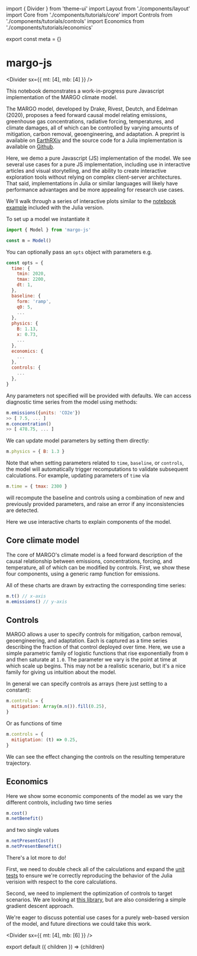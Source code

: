 import { Divider } from 'theme-ui'
import Layout from './components/layout'
import Core from './components/tutorials/core'
import Controls from './components/tutorials/controls'
import Economics from './components/tutorials/economics'

export const meta = {}

# margo-js

<Divider sx={{ mt: [4], mb: [4] }} />

This notebook demonstrates a work-in-progress pure Javascript implementation of the MARGO climate model.

The MARGO model, developed by Drake, Rivest, Deutch, and Edelman (2020), proposes a feed forward causal model relating emissions, greenhouse gas concentrations, radiative forcing, temperatures, and climate damages, all of which can be controlled by varying amounts of mitigation, carbon removal, geoengineering, and adaptation. A preprint is available on [EarthRXiv](https://eartharxiv.org/5bgyc) and the source code for a Julia implementation is available on [Github](https://github.com/hdrake/ClimateMARGO.jl).

Here, we demo a pure Javascript (JS) implementation of the model. We see several use cases for a pure JS implementation, including use in interactive articles and visual storytelling, and the ability to create interactive exploration tools without relying on complex client-server architectures. That said, implementations in Julia or similar languages will likely have performance advantages and be more appealing for research use cases.

We'll walk through a series of interactive plots similar to the [notebook example](https://github.com/hdrake/ClimateMARGO.jl/blob/master/examples/tutorial.ipynb) included with the Julia version.

To set up a model we instantiate it

```js
import { Model } from 'margo-js'

const m = Model()
```

You can optionally pass an `opts` object with parameters e.g.

```js
const opts = {
  time: {
    tmin: 2020,
    tmax: 2200,
    dt: 1,
  },
  baseline: {
    form: 'ramp',
    q0: 5,
    ...
  },
  physics: {
    B: 1.13,
    x: 0.73,
    ...
  },
  economics: {
    ...
  },
  controls: {
    ...
  },
}
```

Any parameters not specified will be provided with defaults. We can access diagnostic time series from the model using methods:

```js
m.emissions({units: 'CO2e'})
>> [ 7.5, ... ]
m.concentration()
>> [ 478.75, ... ]
```

We can update model parameters by setting them directly:

```js
m.physics = { B: 1.3 }
```

Note that when setting parameters related to `time`, `baseline`, or `controls`, the model will automatically trigger recomputations to validate subsequent calculations. For example, updating parameters of `time` via

```js
m.time = { tmax: 2300 }
```

will recompute the baseline and controls using a combination of new and previously provided parameters, and raise an error if any inconsistencies are detected.

Here we use interactive charts to explain components of the model.

## Core climate model

The core of MARGO's climate model is a feed forward description of the causal relationship between emissions, concentrations, forcing, and temperature, all of which can be modified by controls. First, we show these four components, using a generic ramp function for emissions.

All of these charts are drawn by extracting the corresponding time series:

```js
m.t() // x-axis
m.emissions() // y-axis
```

<Core />

## Controls

MARGO allows a user to specify controls for mitigation, carbon removal, geoengineering, and adaptation. Each is captured as a time series describing the fraction of that control deployed over time. Here, we use a simple parametric family of logistic functions that rise exponentially from `0` and then saturate at `1.0`. The parameter we vary is the point at time at which scale up begins. This may not be a realistic scenario, but it's a nice family for giving us intuition about the model.

In general we can specify controls as arrays (here just setting to a constant):

```js
m.controls = {
  mitigation: Array(m.n()).fill(0.25),
}
```

Or as functions of time

```js
m.controls = {
  mitigtation: (t) => 0.25,
}
```

We can see the effect changing the controls on the resulting temperature trajectory.

<Controls />

## Economics

Here we show some economic components of the model as we vary the different controls, including two time series

```js
m.cost()
m.netBenefit()
```

and two single values

```js
m.netPresentCost()
m.netPresentBenefit()
```

<Economics />

There's a lot more to do!

First, we need to double check all of the calculations and expand the [unit tests](https://github.com/carbonplan/margo-js/blob/master/test/test.js) to ensure we're correctly reproducing the behavior of the Julia verision with respect to the core calculations.

Second, we need to implement the optimization of controls to target scenarios. We are looking at [this library](https://github.com/tab58/ndarray-optimization), but are also considering a simple gradient descent approach.

We're eager to discuss potential use cases for a purely web-based version of the model, and future directions we could take this work.

<Divider sx={{ mt: [4], mb: [6] }} />

export default ({ children }) => <Layout meta={meta}>{children}</Layout>
